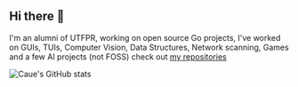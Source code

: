 ## Hi there 👋

I'm an alumni of UTFPR, working on open source Go projects, I've worked on GUIs, TUIs, Computer Vision, Data Structures, Network scanning, Games and a few AI projects (not FOSS) check out [my repositories](https://github.com/f01c33?tab=repositories)

![Caue's GitHub stats](https://github-readme-stats.vercel.app/api?username=f01c33&show_icons=true&bg_color=00000000)
<!--
**f01c33/f01c33** is a ✨ _special_ ✨ repository because its `README.md` (this file) appears on your GitHub profile.

Here are some ideas to get you started:

- 🔭 I’m currently working on ...
- 🌱 I’m currently learning ...
- 👯 I’m looking to collaborate on ...
- 🤔 I’m looking for help with ...
- 💬 Ask me about ...
- 📫 How to reach me: ...
- 😄 Pronouns: ...
- ⚡ Fun fact: ...
-->
